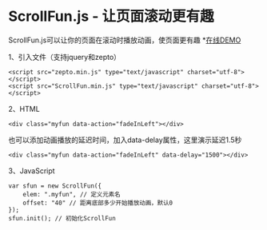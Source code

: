 # ScrollFun.js - 让页面滚动更有趣
ScrollFun.js可以让你的页面在滚动时播放动画，使页面更有趣   *[在线DEMO](http://scrollfun.cc)
  
1、引入文件（支持jquery和zepto）  
  
```
<script src="zepto.min.js" type="text/javascript" charset="utf-8"></script>
<script src="ScrollFun.min.js" type="text/javascript" charset="utf-8"></script>
```  
  
2、HTML  
  
```<div class="myfun data-action="fadeInLeft"></div>```  
  
也可以添加动画播放的延迟时间，加入data-delay属性，这里演示延迟1.5秒 
  
```<div class="myfun data-action="fadeInLeft" data-delay="1500"></div>```  
  
3、JavaScript  
```
var sfun = new ScrollFun({  
    elem: ".myfun", // 定义元素名  
    offset: "40" // 距离底部多少开始播放动画，默认0  
});  
sfun.init(); // 初始化ScrollFun  
```
